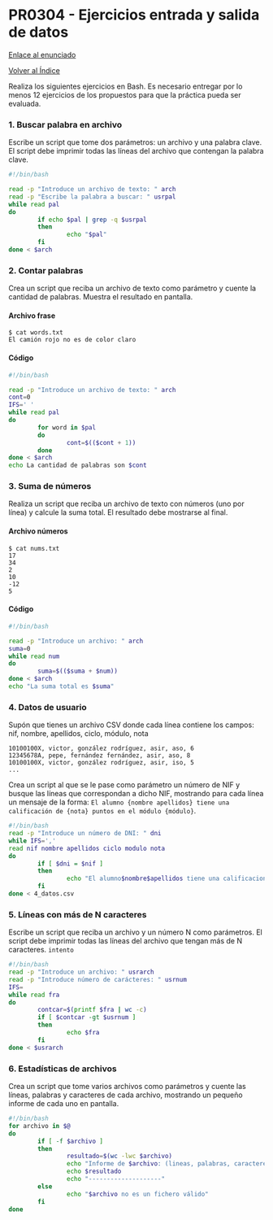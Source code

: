 # PR0304 - Ejercicios entrada y salida de datos

[Enlace al enunciado](https://github.com/vgonzalez165/apuntes_aso/blob/main/ut03/practicas/pr0304_entrada_salida.md)

[Volver al Índice](../../index.md)

Realiza los siguientes ejercicios en Bash. Es necesario entregar por lo menos 12 ejercicios de los propuestos para que la práctica pueda ser evaluada.

### 1. Buscar palabra en archivo

Escribe un script que tome dos parámetros: un archivo y una palabra clave. El script debe imprimir todas las líneas del archivo que contengan la palabra clave.
```bash
#!/bin/bash

read -p "Introduce un archivo de texto: " arch
read -p "Escribe la palabra a buscar: " usrpal
while read pal
do
        if echo $pal | grep -q $usrpal
        then
                echo "$pal"
        fi
done < $arch
```
### 2. Contar palabras

Crea un script que reciba un archivo de texto como parámetro y cuente la cantidad de palabras. Muestra el resultado en pantalla.
#### Archivo frase
```
$ cat words.txt 
El camión rojo no es de color claro
```
#### Código
```bash
#!/bin/bash

read -p "Introduce un archivo de texto: " arch
cont=0
IFS=' '
while read pal
do
        for word in $pal
        do
                cont=$(($cont + 1))
        done
done < $arch
echo La cantidad de palabras son $cont
```

### 3. Suma de números
Realiza un script que reciba un archivo de texto con números (uno por línea) y calcule la suma total. El resultado debe mostrarse al final.
#### Archivo números
```
$ cat nums.txt 
17
34
2
10
-12
5
```
#### Código
```bash
#!/bin/bash

read -p "Introduce un archivo: " arch
suma=0
while read num
do
        suma=$(($suma + $num))
done < $arch
echo "La suma total es $suma"
```

### 4. Datos de usuario
Supón que tienes un archivo CSV donde cada línea contiene los campos: nif, nombre, apellidos, ciclo, módulo, nota
```csv
10100100X, victor, gonzález rodríguez, asir, aso, 6
12345678A, pepe, fernández fernández, asir, aso, 8
10100100X, victor, gonzález rodríguez, asir, iso, 5
...
```
Crea un script al que se le pase como parámetro un número de NIF y busque las líneas que correspondan a dicho NIF, mostrando para cada línea un mensaje de la forma: `El alumno {nombre apellidos} tiene una calificación de {nota} puntos en el módulo {módulo}`.
```bash
#!/bin/bash
read -p "Introduce un número de DNI: " dni
while IFS=','
read nif nombre apellidos ciclo modulo nota
do
        if [ $dni = $nif ]
        then
                echo "El alumno$nombre$apellidos tiene una calificacion de$nota puntos en el módulo$modulo"
        fi
done < 4_datos.csv
```

### 5. Líneas con más de N caracteres

Escribe un script que reciba un archivo y un número N como parámetros. El script debe imprimir todas las líneas del archivo que tengan más de N caracteres.
```intento```
```bash
#!/bin/bash
read -p "Introduce un archivo: " usrarch
read -p "Introduce número de carácteres: " usrnum
IFS=
while read fra
do
        contcar=$(printf $fra | wc -c)
        if [ $contcar -gt $usrnum ]
        then
                echo $fra
        fi
done < $usrarch
```

### 6. Estadísticas de archivos

Crea un script que tome varios archivos como parámetros y cuente las líneas, palabras y caracteres de cada archivo, mostrando un pequeño informe de cada uno en pantalla.
```bash
#!/bin/bash
for archivo in $@
do
        if [ -f $archivo ]
        then
                resultado=$(wc -lwc $archivo)
                echo "Informe de $archivo: (lineas, palabras, caracteres)"
                echo $resultado
                echo "--------------------"
        else
                echo "$archivo no es un fichero válido"
        fi
done
```